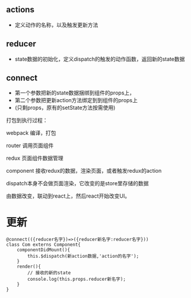 ## actions
- 定义动作的名称，以及触发更新方法

## reducer
- state数据的初始化，定义dispatch的触发的动作函数，返回新的state数据

## connect
- 第一个参数把新的state数据捆绑到组件的props上，
- 第二个参数把更新action方法绑定到到组件的props上
- (只剩props，原有的setState方法按需使用)

打包到执行过程：

webpack
编译，打包

router
调用页面组件

redux
页面组件数据管理

component
接收redux的数据，渲染页面，或者触发redux的action


dispatch本身不会做页面渲染，它改变的是store里存储的数据

由数据改变，联动到react上，然后react开始改变UI。





# 更新
```
@connect(({reducer名字})=>({reducer新名字:reducer名字}))
class Com externs Component{
    componentDidMount(){
	    this.$dispatch(新action数据,'action的名字');
	}
    render(){
        // 接收的新的state
        console.log(this.props.reducer新名字);
    }
}
```
